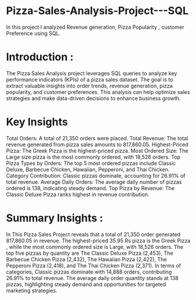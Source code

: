 # Pizza-Sales-Analysis-Project---SQL
 In this project  I analyzed Revenue generation, Pizza Popularity , customer Preference  using SQL.
 # Introduction : 
 The Pizza Sales Analysis project leverages SQL queries to analyze key performance indicators (KPIs) of a pizza sales dataset. The goal is to extract valuable insights into order trends, revenue generation, pizza popularity, and customer preferences. This analysis can help optimize sales strategies and make data-driven decisions to enhance business growth.
# Key Insights
Total Orders: A total of 21,350 orders were placed.
Total Revenue: The total revenue generated from pizza sales amounts to 817,860.05.
Highest-Priced Pizza: The Greek Pizza is the highest-priced pizza.
Most Ordered Size: The Large size pizza is the most commonly ordered, with 18,526 orders.
Top Pizza Types by Orders: The top 5 most ordered pizzas include Classic Deluxe, Barbecue Chicken, Hawaiian, Pepperoni, and Thai Chicken.
Category Contribution: Classic pizzas dominate, accounting for 26.91% of total revenue.
Average Daily Orders: The average daily number of pizzas ordered is 138, indicating steady demand.
Top Pizza by Revenue: The Classic Deluxe Pizza ranks highest in revenue contribution.
# Summary Insights : 
In This Pizza Sales Project reveals that a total of 21,350 order generated 817,860.05 in revenue. The highest-priced 35.95 Rs pizza is the Greek Pizza , while the most commonly ordered size is Large, with 18,526 orders. The top five pizzas by quantity are The Classic Deluxe Pizza (2,453), The Barbecue Chicken Pizza (2,432), The Hawaiian Pizza (2,422), The Pepperoni Pizza (2,418), and The Thai Chicken Pizza (2,371). In terms of categories, Classic pizzas dominate with 14,888 orders, contributing 26.91% to total revenue. The average daily order quantity stands at 138 pizzas, highlighting steady demand and opportunities for targeted marketing strategies.
